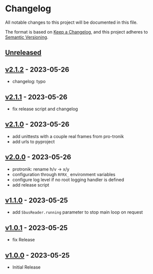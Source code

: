 # Changelog

All notable changes to this project will be documented in this file.

The format is based on [Keep a Changelog](https://keepachangelog.com/en/1.0.0/),
and this project adheres to [Semantic Versioning](https://semver.org/spec/v2.0.0.html).

## [Unreleased]

## [v2.1.2] - 2023-05-26

- changelog: typo

## [v2.1.1] - 2023-05-26

- fix release script and changelog

## [v2.1.0] - 2023-05-26

- add unittests with a couple real frames from pro-tronik
- add urls to pyproject

## [v2.0.0] - 2023-05-26

- protronik: rename h/v → x/y
- configuration through `RFRX_` environment variables
- configure log level if no root logging handler is defined
- add release script

## [v1.1.0] - 2023-05-25

- add `SbusReader.running` parameter to stop main loop on request

## [v1.0.1] - 2023-05-25

- fix Release

## [v1.0.0] - 2023-05-25

- Initial Release

[Unreleased]: https://github.com/nim65s/rfrx/compare/v2.1.2...HEAD
[v2.1.2]: https://github.com/nim65s/rfrx/compare/v2.1.1...v2.1.2
[v2.1.1]: https://github.com/nim65s/rfrx/compare/v2.1.0...v2.1.1
[v2.1.0]: https://github.com/nim65s/rfrx/compare/v2.0.0...v2.1.0
[v2.0.0]: https://github.com/nim65s/rfrx/compare/v1.1.0...v2.0.0
[v1.1.0]: https://github.com/nim65s/rfrx/compare/v1.0.1...v1.1.0
[v1.0.1]: https://github.com/nim65s/rfrx/compare/v1.0.0...v1.0.1
[v1.0.0]: https://github.com/nim65s/rfrx/releases/tag/v1.0.0
